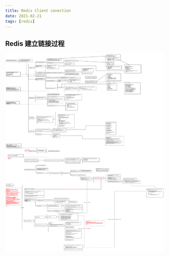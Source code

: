```yaml
---
title: Redis Client conection
date: 2021-02-21
tags: [redis]
---
```

## Redis 建立链接过程
![redis](../assets/images/redis.png)
